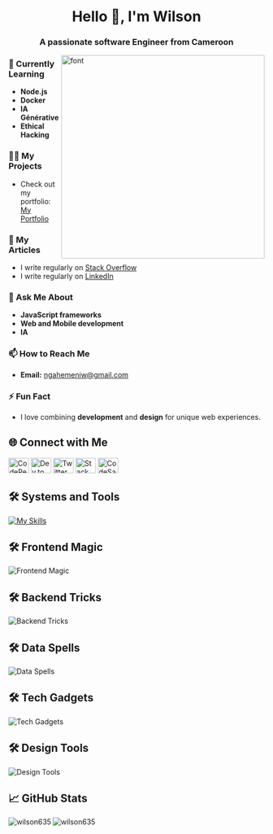<h1 align="center">Hello 👋, I'm Wilson</h1>
<h3 align="center">A passionate software Engineer from Cameroon</h3>

<img align="right" alt="font" width="400" src="https://res.cloudinary.com/dqdq4c1c8/image/upload/v1690306389/coding-typing_al7mkg.gif" />

### 🌱 Currently Learning
- **Node.js**
- **Docker**
- **IA Générative**
- **Ethical Hacking**

### 👨‍💻 My Projects
- Check out my portfolio: [My Portfolio](https://ssiiservices.vercel.app)

### 📝 My Articles
- I write regularly on [Stack Overflow](https://stackoverflow.com/users/wilson)
- I write regularly on [LinkedIn](https://www.linkedin.com/in/wilson-ngahemeni/)

### 💬 Ask Me About
- **JavaScript frameworks**
- **Web and Mobile development**
- **IA**

### 📫 How to Reach Me
- **Email:** ngahemeniw@gmail.com

### ⚡ Fun Fact
- I love combining **development** and **design** for unique web experiences.


## 🌐 Connect with Me

<p align="left">
  <a href="https://codepen.io/ngahemeniw" target="blank"><img src="https://raw.githubusercontent.com/rahuldkjain/github-profile-readme-generator/master/src/images/icons/Social/codepen.svg" alt="CodePen" height="30" width="40" /></a>
  <a href="https://dev.to/wilson" target="blank"><img src="https://raw.githubusercontent.com/rahuldkjain/github-profile-readme-generator/master/src/images/icons/Social/devto.svg" alt="Dev.to" height="30" width="40" /></a>
  <a href="https://twitter.com/ngahemeniw" target="blank"><img src="https://raw.githubusercontent.com/rahuldkjain/github-profile-readme-generator/master/src/images/icons/Social/twitter.svg" alt="Twitter" height="30" width="40" /></a>
  <a href="https://stackoverflow.com/users/wilson" target="blank"><img src="https://raw.githubusercontent.com/rahuldkjain/github-profile-readme-generator/master/src/images/icons/Social/stack-overflow.svg" alt="Stack Overflow" height="30" width="40" /></a>
  <a href="https://codesandbox.com/ngahemeniw" target="blank"><img src="https://raw.githubusercontent.com/rahuldkjain/github-profile-readme-generator/master/src/images/icons/Social/codesandbox.svg" alt="CodeSandbox" height="30" width="40" /></a>
</p>


## 🛠️ Systems and Tools

[![My Skills](https://skillicons.dev/icons?i=babel,bash,webpack,linux,windows)](https://skillicons.dev)

## 🛠️ Frontend Magic
![Frontend Magic](https://skillicons.dev/icons?i=js,html,css,react,angular,androidstudio,cs,materialui,sass,tailwind,flask)
## 🛠️ Backend Tricks
![Backend Tricks](https://skillicons.dev/icons?i=nodejs,dotnet,nextjs,py,postman,ts,express)
## 🛠️ Data Spells
![Data Spells](https://skillicons.dev/icons?i=graphql,mongodb,mysql,postgres,supabase) 
## 🛠️ Tech Gadgets
![Tech Gadgets](https://skillicons.dev/icons?i=docker,gcp,git,kubernetes)
## 🛠️ Design Tools
![Design Tools](https://skillicons.dev/icons?i=ai,figma,ps,threejs)

## 📈 GitHub Stats

<p><img align="left" src="https://github-readme-stats.vercel.app/api?username=wilson635&show_icons=true&locale=en" alt="wilson635" /></p>

<p><img align="left" src="https://github-readme-stats.vercel.app/api/top-langs?username=wilson635&show_icons=true&locale=en&layout=compact" alt="wilson635" /></p>
